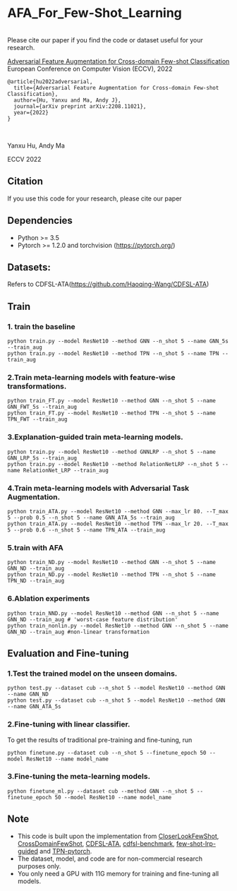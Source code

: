 # AFA_For_Few-Shot_Learning

<br>
Please cite our paper if you find the code or dataset useful for your research.

[Adversarial Feature Augmentation for Cross-domain Few-shot Classification](https://arxiv.org/abs/2208.11021)
European Conference on Computer Vision (ECCV), 2022
```
@article{hu2022adversarial,
  title={Adversarial Feature Augmentation for Cross-domain Few-shot Classification},
  author={Hu, Yanxu and Ma, Andy J},
  journal={arXiv preprint arXiv:2208.11021},
  year={2022}
}
```
<br>

Yanxu Hu, Andy Ma

ECCV 2022

## Citation
If you use this code for your research, please cite our paper

## Dependencies
* Python >= 3.5
* Pytorch >= 1.2.0 and torchvision (https://pytorch.org/)

## Datasets:
Refers to CDFSL-ATA(https://github.com/Haoqing-Wang/CDFSL-ATA)

## Train
### 1. train the baseline

```
python train.py --model ResNet10 --method GNN --n_shot 5 --name GNN_5s --train_aug
python train.py --model ResNet10 --method TPN --n_shot 5 --name TPN --train_aug
```

### 2.Train meta-learning models with feature-wise transformations.

```
python train_FT.py --model ResNet10 --method GNN --n_shot 5 --name GNN_FWT_5s --train_aug
python train_FT.py --model ResNet10 --method TPN --n_shot 5 --name TPN_FWT --train_aug
```

### 3.Explanation-guided train meta-learning models.

```
python train.py --model ResNet10 --method GNNLRP --n_shot 5 --name GNN_LRP_5s --train_aug
python train.py --model ResNet10 --method RelationNetLRP --n_shot 5 --name RelationNet_LRP --train_aug
```

### 4.Train meta-learning models with Adversarial Task Augmentation.

```
python train_ATA.py --model ResNet10 --method GNN --max_lr 80. --T_max 5 --prob 0.5 --n_shot 5 --name GNN_ATA_5s --train_aug
python train_ATA.py --model ResNet10 --method TPN --max_lr 20. --T_max 5 --prob 0.6 --n_shot 5 --name TPN_ATA --train_aug
```

### 5.train with AFA

```
python train_ND.py --model ResNet10 --method GNN --n_shot 5 --name GNN_ND --train_aug
python train_ND.py --model ResNet10 --method TPN --n_shot 5 --name TPN_ND --train_aug
```

### 6.Ablation experiments

```
python train_NND.py --model ResNet10 --method GNN --n_shot 5 --name GNN_ND --train_aug # 'worst-case feature distribution'
python train_nonlin.py --model ResNet10 --method GNN --n_shot 5 --name GNN_ND --train_aug #non-linear transformation
```

## Evaluation and Fine-tuning

### 1.Test the trained model on the unseen domains.

```
python test.py --dataset cub --n_shot 5 --model ResNet10 --method GNN --name GNN_ND
python test.py --dataset cub --n_shot 5 --model ResNet10 --method GNN --name GNN_ATA_5s
```

### 2.Fine-tuning with linear classifier.
To get the results of traditional pre-training and fine-tuning, run

```
python finetune.py --dataset cub --n_shot 5 --finetune_epoch 50 --model ResNet10 --name model_name
```

### 3.Fine-tuning the meta-learning models.

```
python finetune_ml.py --dataset cub --method GNN --n_shot 5 --finetune_epoch 50 --model ResNet10 --name model_name
```

## Note

- This code is built upon the implementation from [CloserLookFewShot](https://github.com/wyharveychen/CloserLookFewShot), [CrossDomainFewShot](https://github.com/hytseng0509/CrossDomainFewShot), [CDFSL-ATA](https://github.com/Haoqing-Wang/CDFSL-ATA), [cdfsl-benchmark](https://github.com/IBM/cdfsl-benchmark), [few-shot-lrp-guided](https://github.com/SunJiamei/few-shot-lrp-guided) and [TPN-pytorch](https://github.com/csyanbin/TPN-pytorch).
- The dataset, model, and code are for non-commercial research purposes only.
- You only need a GPU with 11G memory for training and fine-tuning all models.
